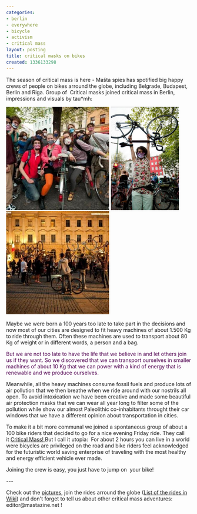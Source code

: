 ```yaml
---
categories:
- berlin
- everywhere
- bicycle
- activism
- critical mass
layout: posting
title: critical masks on bikes
created: 1336133298
---
```

<p>The season of critical mass is here - Mašta spies has spotified big happy crews of people on bikes arround the globe, including Belgrade, Budapest, Berlin and Riga. Group of &nbsp;Critical masks joined critical mass in Berlin, impressions and visuals by tau*mh:</p><p><img alt="mastazine, bicycle, berlin, critical mass, critical masks, activism" src="/assets/files/u5/large_critical-mass-2.JPG" style="width: 280px; height: 280px; "><img alt="mastazine, bicycle, berlin, critical mass, critical masks, activism" src="/assets/files/u5/critical-mass-3.JPG" style="border-top-width: 0px; border-right-width: 0px; border-bottom-width: 0px; border-left-width: 0px; border-style: initial; border-color: initial; padding-right: 5px; padding-left: 5px; width: 185px; height: 280px; "><img alt="masta berlin critical mass bicycle" src="/assets/files/u5/large_critical-mass.JPG" style="width: 280px; height: 280px; "></p><p>Maybe we were born a 100 years too late to take part in the decisions and now most of our cities are designed to fit heavy machines of about 1.500 Kg to ride through them. Often these machines are used to transport about 80 Kg of weight or in different words, a person and a bag.</p><div class="im" style="color: rgb(80, 0, 80); ">But we are not too late to have the life that we believe in and let others join us if they want. So we discovered that we can transport ourselves in smaller machines of about 10 Kg that we can power with a kind of energy that is renewable and we produce ourselves.</div><p><!--break--></p><p>Meanwhile, all the heavy machines consume fossil fuels and produce lots of air pollution that we then breathe when we ride around with our nostrils all open. To avoid intoxication we have been creative and made some beautiful air protection masks that we can wear all year long to filter some of the pollution while show our almost Paleolithic co-inhabitants throught their car windows that we have a different opinion about transportation in cities.</p><p>To make it a bit more communal we joined a spontaneous group of about a 100 bike riders that decided to go for a nice evening Friday ride. They call it&nbsp;<a href="http://en.wikipedia.org/wiki/Critical_Mass">Critical Mass!&nbsp;</a>But I call it utopia:&nbsp; For about 2 hours you can live in a world were bicycles are privileged on the road and bike riders feel acknowledged for the futuristic world saving enterprise of traveling with the most healthy and energy efficient vehicle ever made.</p><p>Joining the crew is easy, you just have to jump on &nbsp;your bike!</p><p>---</p><p>Check out the <a href="http://www.flickr.com/photos/rosada/sets/72157629597780600/">pictures</a>, join the rides arround the globe (<a href="http://criticalmass.wikia.com/wiki/List_of_rides ">List of the rides in Wiki</a>) and don't forget to tell us about other critical mass adventures: editor@mastazine.net !</p><p>&nbsp;</p><p>&nbsp;</p><p>&nbsp;</p><p>&nbsp;</p>
